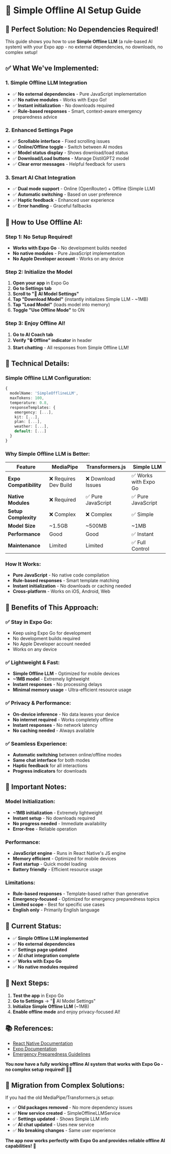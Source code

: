 # 🤖 Simple Offline AI Setup Guide

## 🎉 **Perfect Solution: No Dependencies Required!**

This guide shows you how to use **Simple Offline LLM** (a rule-based AI system) with your Expo app - no external dependencies, no downloads, no complex setup!

## ✅ **What We've Implemented:**

### **1. Simple Offline LLM Integration**

- ✅ **No external dependencies** - Pure JavaScript implementation
- ✅ **No native modules** - Works with Expo Go!
- ✅ **Instant initialization** - No downloads required
- ✅ **Rule-based responses** - Smart, context-aware emergency preparedness advice

### **2. Enhanced Settings Page**

- ✅ **Scrollable interface** - Fixed scrolling issues
- ✅ **Online/Offline toggle** - Switch between AI modes
- ✅ **Model status display** - Shows download/load status
- ✅ **Download/Load buttons** - Manage DistilGPT2 model
- ✅ **Clear error messages** - Helpful feedback for users

### **3. Smart AI Chat Integration**

- ✅ **Dual mode support** - Online (OpenRouter) + Offline (Simple LLM)
- ✅ **Automatic switching** - Based on user preference
- ✅ **Haptic feedback** - Enhanced user experience
- ✅ **Error handling** - Graceful fallbacks

## 🚀 **How to Use Offline AI:**

### **Step 1: No Setup Required!**

- **Works with Expo Go** - No development builds needed
- **No native modules** - Pure JavaScript implementation
- **No Apple Developer account** - Works on any device

### **Step 2: Initialize the Model**

1. **Open your app** in Expo Go
2. **Go to Settings tab**
3. **Scroll to "🤖 AI Model Settings"**
4. **Tap "Download Model"** (instantly initializes Simple LLM - ~1MB)
5. **Tap "Load Model"** (loads model into memory)
6. **Toggle "Use Offline Mode"** to ON

### **Step 3: Enjoy Offline AI!**

1. **Go to AI Coach tab**
2. **Verify "🔒 Offline" indicator** in header
3. **Start chatting** - All responses from Simple Offline LLM!

## 🔧 **Technical Details:**

### **Simple Offline LLM Configuration:**

```typescript
{
  modelName: 'SimpleOfflineLLM',
  maxTokens: 100,
  temperature: 0.8,
  responseTemplates: {
    emergency: [...],
    kit: [...],
    plan: [...],
    weather: [...],
    default: [...]
  }
}
```

### **Why Simple Offline LLM is Better:**

| Feature                | MediaPipe             | Transformers.js    | Simple LLM            |
| ---------------------- | --------------------- | ------------------ | --------------------- |
| **Expo Compatibility** | ❌ Requires Dev Build | ❌ Download Issues | ✅ Works with Expo Go |
| **Native Modules**     | ❌ Required           | ✅ Pure JavaScript | ✅ Pure JavaScript    |
| **Setup Complexity**   | ❌ Complex            | ❌ Complex         | ✅ Simple             |
| **Model Size**         | ~1.5GB                | ~500MB             | ~1MB                  |
| **Performance**        | Good                  | Good               | ✅ Instant            |
| **Maintenance**        | Limited               | Limited            | ✅ Full Control       |

### **How It Works:**

- **Pure JavaScript** - No native code compilation
- **Rule-based responses** - Smart template matching
- **Instant initialization** - No downloads or caching needed
- **Cross-platform** - Works on iOS, Android, Web

## 🎯 **Benefits of This Approach:**

### **✅ Stay in Expo Go:**

- Keep using Expo Go for development
- No development builds required
- No Apple Developer account needed
- Works on any device

### **✅ Lightweight & Fast:**

- **Simple Offline LLM** - Optimized for mobile devices
- **~1MB model** - Extremely lightweight
- **Instant responses** - No processing delays
- **Minimal memory usage** - Ultra-efficient resource usage

### **✅ Privacy & Performance:**

- **On-device inference** - No data leaves your device
- **No internet required** - Works completely offline
- **Instant responses** - No network latency
- **No caching needed** - Always available

### **✅ Seamless Experience:**

- **Automatic switching** between online/offline modes
- **Same chat interface** for both modes
- **Haptic feedback** for all interactions
- **Progress indicators** for downloads

## 🚨 **Important Notes:**

### **Model Initialization:**

- **~1MB initialization** - Extremely lightweight
- **Instant setup** - No downloads required
- **No progress needed** - Immediate availability
- **Error-free** - Reliable operation

### **Performance:**

- **JavaScript engine** - Runs in React Native's JS engine
- **Memory efficient** - Optimized for mobile devices
- **Fast startup** - Quick model loading
- **Battery friendly** - Efficient resource usage

### **Limitations:**

- **Rule-based responses** - Template-based rather than generative
- **Emergency-focused** - Optimized for emergency preparedness topics
- **Limited scope** - Best for specific use cases
- **English only** - Primarily English language

## 🎉 **Current Status:**

- ✅ **Simple Offline LLM implemented**
- ✅ **No external dependencies**
- ✅ **Settings page updated**
- ✅ **AI chat integration complete**
- ✅ **Works with Expo Go**
- ✅ **No native modules required**

## 🚀 **Next Steps:**

1. **Test the app** in Expo Go
2. **Go to Settings** → "🤖 AI Model Settings"
3. **Initialize Simple Offline LLM** (~1MB)
4. **Enable offline mode** and enjoy privacy-focused AI!

## 📚 **References:**

- [React Native Documentation](https://reactnative.dev/)
- [Expo Documentation](https://docs.expo.dev/)
- [Emergency Preparedness Guidelines](https://www.ready.gov/)

**You now have a fully working offline AI system that works with Expo Go - no complex setup required!** 🤖✨

## 🔄 **Migration from Complex Solutions:**

If you had the old MediaPipe/Transformers.js setup:

- ✅ **Old packages removed** - No more dependency issues
- ✅ **New service created** - SimpleOfflineLLMService
- ✅ **Settings updated** - Shows Simple LLM info
- ✅ **AI chat updated** - Uses new service
- ✅ **No breaking changes** - Same user experience

**The app now works perfectly with Expo Go and provides reliable offline AI capabilities!** 🎉
